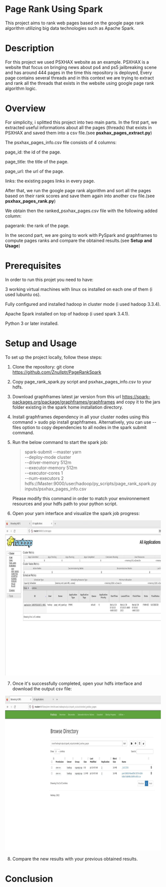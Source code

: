 # Page Rank Using Spark 
This project aims to rank web pages based on the google page rank algorithm utilizing big data technologies such as Apache Spark.

# Description
For this project we used PSXHAX website as an example. PSXHAX is a website that focus on bringing news about ps4 and ps5 jailbreaking scene and has around 444 pages in the time this repository is deployed, Every page contains several threads and in this context we are trying to extract and  rank all the threads that exists in the website using google page rank algorithm logic.

# Overview
 For simplicity, i splitted this project into two main parts. In the first part, we extracted useful informations about all the pages (threads) that exists in PSXHAX and saved them into a csv file.(see **psxhax_pages_extract.py**)  

The psxhax_pages_info.csv file consists of 4 columns: 

page_id: the id of the page.  

page_title: the title of the page.  

page_url: the url of the page.  

links: the existing pages links in every page.  

After that, we run the google page rank algorithm and sort all the pages based on their rank scores and save them again into another csv file.(see **psxhax_pages_rank.py**)  

We obtain then the ranked_psxhax_pages.csv file with the following added column:  

pagerank: the rank of the page.  

In the second part, we are going to work with PySpark and graphframes to compute pages ranks and compare the obtained results.(see **Setup and Usage**)

# Prerequisites

In order to run this projet you need to have:  

 3 working virtual machines with linux os installed on each one of them (i used lubuntu os).  
 
 Fully configured and installed hadoop in cluster mode (i used hadoop 3.3.4).  
 
 Apache Spark installed on top of hadoop (i used spark 3.4.1).  
 
 Python 3 or later installed.  
 

# Setup and Usage
To set up the project locally, follow these steps:  

1) Clone the repository: git clone <https://github.com/Znullptr/PageRankSpark>

2) Copy page_rank_spark.py script and psxhax_pages_info.csv to your hdfs.

3) Download graphframes latest jar version from this url <https://spark-packages.org/package/graphframes/graphframes> and copy it to the jars folder existing in the spark home installation directory.

4) Install graphframes dependency in all your cluster nodes using this command > sudo pip install graphframes. Alternatively, you can use --files option to copy dependencies to all nodes in the spark submit command.

5) Run the below command to start the spark job:
   > spark-submit --master yarn \
    --deploy-mode cluster \
    --driver-memory 512m \
    --executor-memory 512m \
    --executor-cores 1 \
    --num-executors 2 \
    hdfs://Master:9000/user/hadoop/py_scripts/page_rank_spark.py \
    inputs/psxhax_pages_info.csv

   Please modify this command in order to match your environnement resources and your hdfs path to your python script.
   
6) Open your yarn interface and visualize the spark job progress:
  <p>
   <img width="800" height="500" src="https://github.com/Znullptr/PageRankSpark/blob/main/images/yarn_interface_output.jpg">
  </p>  

7) Once it's successfully completed, open your hdfs interface and download the output csv file:
  <p>
   <img width="800" height="500" src="https://github.com/Znullptr/PageRankSpark/blob/main/images/hdfs_interface_output.jpg">
    </p>  

8) Compare the new results with your previous obtained results.


# Conclusion
   
